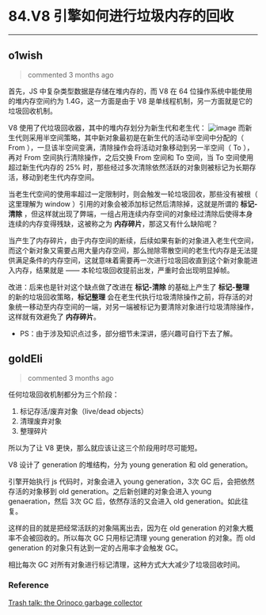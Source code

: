 
 # 84.V8 引擎如何进行垃圾内存的回收 
  
 ***
## o1wish 
 > commented 3 months ago 

首先，JS 中复杂类型数据是存储在堆内存的，而 V8 在 64 位操作系统中能使用的堆内存空间约为 1.4G，这一方面是由于 V8 是单线程机制，另一方面就是它的垃圾回收机制。

V8 使用了代垃圾回收器，其中的堆内存划分为新生代和老生代：
![image](https://user-images.githubusercontent.com/43943810/69719872-60f3d280-114c-11ea-8580-fb5f11a3300c.png)
而新生代则采用半空间策略，其中新对象最初是在新生代的活动半空间中分配的（ From ），一旦该半空间变满，清除操作会将活动对象移动到另一半空间（ To ），再对 From 空间执行清除操作，之后交换 From 空间和 To 空间，当 To 空间使用超过新生代内存的 25% 时，那些经过多次清除依然活跃的对象则被标记为长期存活，移动到老生代内存空间。

当老生代空间的使用率超过一定限制时，则会触发一轮垃圾回收，那些没有被根（ 这里理解为 window ）引用的对象会被添加标记然后清除掉，这就是所谓的 **标记-清除** ，但这样就出现了弊端，一组占用连续内存空间的对象经过清除后使得本身连续的内存变得残缺，这被称之为 **内存碎片**，那这又有什么缺陷呢？

当产生了内存碎片，由于内存空间的断续，后续如果有新的对象进入老生代空间，而这个新对象又需要占用大量内存空间，那么抛除零散空间的老生代内存是无法提供满足条件的内存空间，这就意味着需要再一次进行垃圾回收直到这个新对象能进入内存，结果就是 —— 本轮垃圾回收提前出发，严重时会出现明显掉帧。

改进：后来也是针对这个缺点做了改进在 **标记-清除** 的基础上产生了 **标记-整理** 的新的垃圾回收策略，**标记整理** 会在老生代执行垃圾清除操作之前，将存活的对象统一移动至内存空间的一端，对另一端被标记为要清除对象进行垃圾清除操作，这样就有效避免了 **内存碎片**。

- PS：由于涉及知识点过多，部分细节未深讲，感兴趣可自行下去了解。
## goldEli 
 > commented 3 months ago 

任何垃圾回收机制都分为三个阶段：

1. 标记存活/废弃对象（live/dead objects）
2. 清理废弃对象
3. 整理碎片
 
所以为了让 V8 更快，那么就应该让这三个阶段用时尽可能短。

V8 设计了 generation 的堆结构，分为 young generation 和 old generation。

引擎开始执行 js 代码时，对象会进入 young generation，3次 GC 后，会把依然存活的对象移到 old generation。之后新创建的对象会进入 young genaeration，然后 3次 GC 后，依然存活的又会进入 old generation。如此往复。

这样的目的就是把经常活跃的对象隔离出去，因为在 old generation 的对象大概率不会被回收的。所以每次 GC 只用标记清理 young generation 的对象。而 old generation 的对象只有达到一定的占用率才会触发 GC。

相比每次 GC 对所有对象进行标记清理，这种方式大大减少了垃圾回收时间。

### Reference

[Trash talk: the Orinoco garbage collector](https://v8.dev/blog/trash-talk)